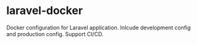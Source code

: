 # laravel-docker
Docker configuration for Laravel application. Inlcude development config and production config. Support CI/CD.
